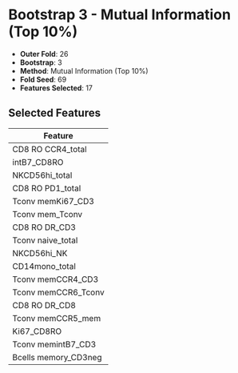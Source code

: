 # Bootstrap 3 - Mutual Information (Top 10%)

- **Outer Fold**: 26
- **Bootstrap**: 3
- **Method**: Mutual Information (Top 10%)
- **Fold Seed**: 69
- **Features Selected**: 17

## Selected Features

| Feature |
|---------|
| CD8 RO CCR4_total |
| intB7_CD8RO |
| NKCD56hi_total |
| CD8 RO PD1_total |
| Tconv memKi67_CD3 |
| Tconv mem_Tconv |
| CD8 RO DR_CD3 |
| Tconv naive_total |
| NKCD56hi_NK |
| CD14mono_total |
| Tconv memCCR4_CD3 |
| Tconv memCCR6_Tconv |
| CD8 RO DR_CD8 |
| Tconv memCCR5_mem |
| Ki67_CD8RO |
| Tconv memintB7_CD3 |
| Bcells memory_CD3neg |
